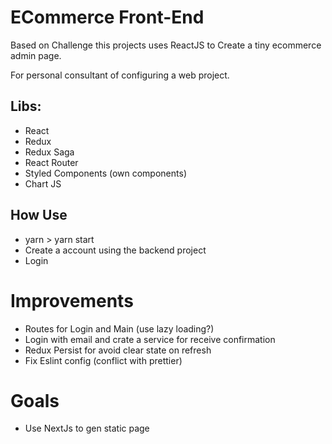# ECommerce Front-End

Based on Challenge this projects uses ReactJS to Create a tiny ecommerce admin page.

For personal consultant of configuring a web project.

## Libs:

- React
- Redux
- Redux Saga
- React Router
- Styled Components (own components)
- Chart JS

## How Use

- yarn > yarn start
- Create a account using the backend project
- Login

# Improvements

- Routes for Login and Main (use lazy loading?)
- Login with email and crate a service for receive confirmation
- Redux Persist for avoid clear state on refresh
- Fix Eslint config (conflict with prettier)

# Goals

- Use NextJs to gen static page
